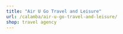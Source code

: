 ```yaml
---
title: "Air U Go Travel and Leisure"
url: /calamba/air-u-go-travel-and-leisure/
shop: travel agency
---
```


